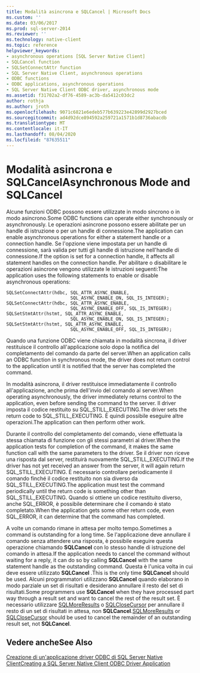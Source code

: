 ```yaml
---
title: Modalità asincrona e SQLCancel | Microsoft Docs
ms.custom: ''
ms.date: 03/06/2017
ms.prod: sql-server-2014
ms.reviewer: ''
ms.technology: native-client
ms.topic: reference
helpviewer_keywords:
- asynchronous operations [SQL Server Native Client]
- SQLCancel function
- SQLSetConnectAttr function
- SQL Server Native Client, asynchronous operations
- ODBC functions
- ODBC applications, asynchronous operations
- SQL Server Native Client ODBC driver, asynchronous mode
ms.assetid: f31702a2-df76-4589-ac3b-da5412c03dc2
author: rothja
ms.author: jroth
ms.openlocfilehash: 9071c6821e6edeb577b639223e42899d2927bced
ms.sourcegitcommit: ad4d92dce894592a259721a1571b1d8736abacdb
ms.translationtype: MT
ms.contentlocale: it-IT
ms.lasthandoff: 08/04/2020
ms.locfileid: "87635511"
---
```

# <a name="asynchronous-mode-and-sqlcancel"></a><span data-ttu-id="f73f8-102">Modalità asincrona e SQLCancel</span><span class="sxs-lookup"><span data-stu-id="f73f8-102">Asynchronous Mode and SQLCancel</span></span>
  <span data-ttu-id="f73f8-103">Alcune funzioni ODBC possono essere utilizzate in modo sincrono o in modo asincrono.</span><span class="sxs-lookup"><span data-stu-id="f73f8-103">Some ODBC functions can operate either synchronously or asynchronously.</span></span> <span data-ttu-id="f73f8-104">Le operazioni asincrone possono essere abilitate per un handle di istruzione o per un handle di connessione.</span><span class="sxs-lookup"><span data-stu-id="f73f8-104">The application can enable asynchronous operations for either a statement handle or a connection handle.</span></span> <span data-ttu-id="f73f8-105">Se l'opzione viene impostata per un handle di connessione, sarà valida per tutti gli handle di istruzione nell'handle di connessione.</span><span class="sxs-lookup"><span data-stu-id="f73f8-105">If the option is set for a connection handle, it affects all statement handles on the connection handle.</span></span> <span data-ttu-id="f73f8-106">Per abilitare o disabilitare le operazioni asincrone vengono utilizzate le istruzioni seguenti:</span><span class="sxs-lookup"><span data-stu-id="f73f8-106">The application uses the following statements to enable or disable asynchronous operations:</span></span>  
  
```  
SQLSetConnectAttr(hdbc, SQL_ATTR_ASYNC_ENABLE,  
                        SQL_ASYNC_ENABLE_ON, SQL_IS_INTEGER);  
SQLSetConnectAttr(hdbc, SQL_ATTR_ASYNC_ENABLE,  
                        SQL_ASYNC_ENABLE_OFF, SQL_IS_INTEGER);  
SQLSetStmtAttr(hstmt, SQL_ATTR_ASYNC_ENABLE,  
                        SQL_ASYNC_ENABLE_ON, SQL_IS_INTEGER);  
SQLSetStmtAttr(hstmt, SQL_ATTR_ASYNC_ENABLE,  
                        SQL_ASYNC_ENABLE_OFF, SQL_IS_INTEGER);  
```  
  
 <span data-ttu-id="f73f8-107">Quando una funzione ODBC viene chiamata in modalità sincrona, il driver restituisce il controllo all'applicazione solo dopo la notifica del completamento del comando da parte del server.</span><span class="sxs-lookup"><span data-stu-id="f73f8-107">When an application calls an ODBC function in synchronous mode, the driver does not return control to the application until it is notified that the server has completed the command.</span></span>  
  
 <span data-ttu-id="f73f8-108">In modalità asincrona, il driver restituisce immediatamente il controllo all'applicazione, anche prima dell'invio del comando al server.</span><span class="sxs-lookup"><span data-stu-id="f73f8-108">When operating asynchronously, the driver immediately returns control to the application, even before sending the command to the server.</span></span> <span data-ttu-id="f73f8-109">Il driver imposta il codice restituito su SQL_STILL_EXECUTING.</span><span class="sxs-lookup"><span data-stu-id="f73f8-109">The driver sets the return code to SQL_STILL_EXECUTING.</span></span> <span data-ttu-id="f73f8-110">È quindi possibile eseguire altre operazioni.</span><span class="sxs-lookup"><span data-stu-id="f73f8-110">The application can then perform other work.</span></span>  
  
 <span data-ttu-id="f73f8-111">Durante il controllo del completamento del comando, viene effettuata la stessa chiamata di funzione con gli stessi parametri al driver.</span><span class="sxs-lookup"><span data-stu-id="f73f8-111">When the application tests for completion of the command, it makes the same function call with the same parameters to the driver.</span></span> <span data-ttu-id="f73f8-112">Se il driver non riceve una risposta dal server, restituirà nuovamente SQL_STILL_EXECUTING.</span><span class="sxs-lookup"><span data-stu-id="f73f8-112">If the driver has not yet received an answer from the server, it will again return SQL_STILL_EXECUTING.</span></span> <span data-ttu-id="f73f8-113">È necessario controllare periodicamente il comando finché il codice restituito non sia diverso da SQL_STILL_EXECUTING.</span><span class="sxs-lookup"><span data-stu-id="f73f8-113">The application must test the command periodically until the return code is something other than SQL_STILL_EXECUTING.</span></span> <span data-ttu-id="f73f8-114">Quando si ottiene un codice restituito diverso, anche SQL_ERROR, è possibile determinare che il comando è stato completato.</span><span class="sxs-lookup"><span data-stu-id="f73f8-114">When the application gets some other return code, even SQL_ERROR, it can determine that the command has completed.</span></span>  
  
 <span data-ttu-id="f73f8-115">A volte un comando rimane in attesa per molto tempo.</span><span class="sxs-lookup"><span data-stu-id="f73f8-115">Sometimes a command is outstanding for a long time.</span></span> <span data-ttu-id="f73f8-116">Se l'applicazione deve annullare il comando senza attendere una risposta, è possibile eseguire questa operazione chiamando **SQLCancel** con lo stesso handle di istruzione del comando in attesa.</span><span class="sxs-lookup"><span data-stu-id="f73f8-116">If the application needs to cancel the command without waiting for a reply, it can do so by calling **SQLCancel** with the same statement handle as the outstanding command.</span></span> <span data-ttu-id="f73f8-117">Questa è l'unica volta in cui deve essere utilizzato **SQLCancel** .</span><span class="sxs-lookup"><span data-stu-id="f73f8-117">This is the only time **SQLCancel** should be used.</span></span> <span data-ttu-id="f73f8-118">Alcuni programmatori utilizzano **SQLCancel** quando elaborano in modo parziale un set di risultati e desiderano annullare il resto del set di risultati.</span><span class="sxs-lookup"><span data-stu-id="f73f8-118">Some programmers use **SQLCancel** when they have processed part way through a result set and want to cancel the rest of the result set.</span></span> <span data-ttu-id="f73f8-119">È necessario utilizzare [SQLMoreResults](../../native-client-odbc-api/sqlmoreresults.md) o [SQLCloseCursor](../../native-client-odbc-api/sqlclosecursor.md) per annullare il resto di un set di risultati in attesa, non **SQLCancel**.</span><span class="sxs-lookup"><span data-stu-id="f73f8-119">[SQLMoreResults](../../native-client-odbc-api/sqlmoreresults.md) or [SQLCloseCursor](../../native-client-odbc-api/sqlclosecursor.md) should be used to cancel the remainder of an outstanding result set, not **SQLCancel**.</span></span>  
  
## <a name="see-also"></a><span data-ttu-id="f73f8-120">Vedere anche</span><span class="sxs-lookup"><span data-stu-id="f73f8-120">See Also</span></span>  
 [<span data-ttu-id="f73f8-121">Creazione di un'applicazione driver ODBC di SQL Server Native Client</span><span class="sxs-lookup"><span data-stu-id="f73f8-121">Creating a SQL Server Native Client ODBC Driver Application</span></span>](creating-a-driver-application.md)  
  
  
